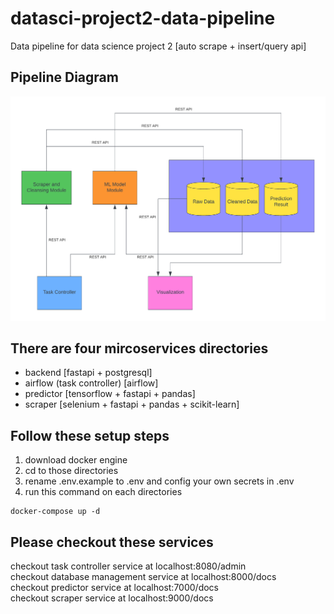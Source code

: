 # datasci-project2-data-pipeline
Data pipeline for data science project 2 [auto scrape + insert/query api]

## Pipeline Diagram
![Pipeline](https://github.com/palmpalmpalm/datasci-project2-data-pipeline/blob/dev/public/diagram3.png)


## There are four mircoservices directories 
- backend [fastapi + postgresql]
- airflow (task controller) [airflow]
- predictor [tensorflow + fastapi + pandas]
- scraper [selenium + fastapi + pandas + scikit-learn]

## Follow these setup steps
1. download docker engine<br>
2. cd to those directories <br>
3. rename .env.example to .env and config your own secrets in .env <br>
4. run this command on each directories<br>
```
docker-compose up -d
```

## Please checkout these services
checkout task controller service at localhost:8080/admin <br>
checkout database management service at localhost:8000/docs <br>
checkout predictor service at localhost:7000/docs <br>
checkout scraper service at localhost:9000/docs <br>

